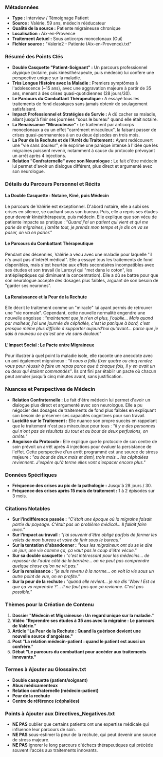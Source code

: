 ### Métadonnées

- **Type :** Interview / Témoignage Patient
- **Source :** Valérie, 59 ans, médecin rééducateur
- **Qualité de la source :** Patiente migraineuse chronique
- **Localisation :** Aix-en-Provence
- **Traitement Actuel :** Sous anticorps monoclonaux (Oui)
- **Fichier source :** "Valerie2 - Patiente (Aix-en-Provence).txt"

### Résumé des Points Clés

- **Double Casquette "Patient-Soignant" :** Un parcours professionnel atypique (notaire, puis kinésithérapeute, puis médecin) lui confère une perspective unique sur la maladie.
- **Très Longue Histoire avec la Maladie :** Premiers symptômes à l'adolescence (~15 ans), avec une aggravation majeure à partir de 35 ans, menant à des crises quasi-quotidiennes (28 jours/30).
- **Le Parcours du Combattant Thérapeutique :** A essayé tous les traitements de fond classiques sans jamais obtenir de soulagement satisfaisant.
- **Impact Professionnel et Stratégies de Survie :** A dû cacher sa maladie, allant jusqu'à finir ses journées "sous le bureau" quand elle était notaire.
- **La Renaissance "Miraculeuse" :** Le traitement par anticorps monoclonaux a eu un effet "carrément miraculeux", la faisant passer de crises quasi-permanentes à un ou deux épisodes en trois mois.
- **La Peur de la Rechute et de l'Arrêt du Traitement :** Ayant redécouvert une "vie sans douleur", elle exprime une panique intense à l'idée que les migraines puissent revenir, notamment à cause du protocole prévoyant un arrêt après 4 injections.
- **Relation "Confraternelle" avec son Neurologue :** Le fait d'être médecin lui permet d'avoir un dialogue différent, plus direct et argumenté avec son neurologue.

### Détails du Parcours Personnel et Récits

#### La Double Casquette : Notaire, Kiné, puis Médecin

Le parcours de Valérie est exceptionnel. D'abord notaire, elle a subi ses crises en silence, se cachant sous son bureau. Puis, elle a repris ses études pour devenir kinésithérapeute, puis médecin. Elle explique que son vécu de patiente impacte sa pratique : _"Quand j'ai un patient qui vient et qui me parle de migraines, j'arrête tout, je prends mon temps et je dis on va se poser, on va en parler."_

#### Le Parcours du Combattant Thérapeutique

Pendant des décennies, Valérie a vécu avec une maladie pour laquelle "il n'y avait pas d'intérêt médical". Elle a essayé tous les traitements de fond disponibles, mais s'est heurtée aux effets secondaires incompatibles avec ses études et son travail (le Laroxyl qui "met dans le coton", les antiépileptiques qui diminuent la concentration). Elle a dû se battre pour que son neurologue accepte des dosages plus faibles, arguant de son besoin de "garder ses neurones".

#### La Renaissance et la Peur de la Rechute

Elle décrit le traitement comme un "miracle" lui ayant permis de retrouver une "vie normale". Cependant, cette nouvelle normalité engendre une nouvelle angoisse : _"maintenant que je n'en ai plus, j'oublie... Mais quand par malheur, j'ai une journée de céphalée, c'est la panique à bord, c'est presque même plus difficile à supporter aujourd'hui qu'avant... parce que je sais à nouveau ce qu'est une vie sans douleur."_

#### L'Impact Social : Le Pacte entre Migraineux

Pour illustrer à quel point la maladie isole, elle raconte une anecdote avec un ami également migraineux : _"il nous a fallu fixer quatre ou cinq rendez vous pour réussir à faire un repas parce que à chaque fois, il y en avait un ou deux qui étaient commandés"_. Ils ont fini par établir un pacte où chacun peut annuler jusqu'à cinq minutes avant, sans justification.

### Nuances et Perspectives de Médecin

- **Relation Confraternelle :** Le fait d'être médecin lui permet d'avoir un dialogue plus direct et argumenté avec son neurologue. Elle a pu négocier des dosages de traitements de fond plus faibles en expliquant son besoin de préserver ses capacités cognitives pour son travail.
- **Lucidité sur le Traitement :** Elle nuance son propre succès en rappelant que le traitement n'est pas miraculeux pour tous : _"il y a des personnes qui n'ont pas de résultats du tout et au bout de deux perfusions, on arrête."_
- **Angoisse du Protocole :** Elle explique que le protocole de son centre de soin prévoit un arrêt après 4 injections pour évaluer la persistance de l'effet. Cette perspective d'un arrêt programmé est une source de stress majeure : _"au bout de deux mois et demi, trois mois... les céphalées reviennent. J'espère qu'à terme elles vont s'espacer encore plus."_

### Données Spécifiques

- **Fréquence des crises au pic de la pathologie :** Jusqu'à 28 jours / 30.
- **Fréquence des crises après 15 mois de traitement :** 1 à 2 épisodes sur 3 mois.

### Citations Notables

- **Sur l'indifférence passée :** _"C'était une époque où la migraine faisait partie du paysage. C'était pas un problème médical... Il fallait faire avec."_
- **Sur l'impact au travail :** _"j'ai souvenir d'être obligé parfois de fermer les volets de mon bureau et voire de finir sous le bureau."_
- **Sur la tentation d'abandonner :** _"tous les migraineux ont du se le dire un jour, une vie comme ça, ça vaut pas le coup d'être vécue."_
- **Sur sa double casquette :** _"c'est intéressant pour les médecins... de repasser de l'autre côté de la barrière... on ne peut pas comprendre quelque chose qu'on ne vit pas."_
- **Sur la renaissance :** _"je suis revenu à la norme... on voit la vie sous un autre point de vue, on en profite."_
- **Sur la peur de la rechute :** _"quand elle revient... je me dis 'Wow ! Est ce que ça va reprendre ?'... Il ne faut pas que ça revienne. C'est pas possible."_

### Thèmes pour la Création de Contenu

1. **Dossier "Médecin et Migraineuse : Un regard unique sur la maladie."**
2. **Vidéo "Reprendre ses études à 35 ans avec la migraine : Le parcours de Valérie."**
3. **Article "La Peur de la Rechute : Quand la guérison devient une nouvelle source d'angoisse."**
4. **Post "La relation médecin-patient : quand le patient est aussi un confrère."**
5. **Débat "Le parcours du combattant pour accéder aux traitements innovants."**

### Termes à Ajouter au Glossaire.txt

- **Double casquette (patient/soignant)**
- **Abus médicamenteux**
- **Relation confraternelle (médecin-patient)**
- **Peur de la rechute**
- **Centre de référence (céphalées)**

### Points à Ajouter aux Directives_Negatives.txt

- **NE PAS** oublier que certains patients ont une expertise médicale qui influence leur parcours de soin.
- **NE PAS** sous-estimer la peur de la rechute, qui peut devenir une source de stress majeure.
- **NE PAS** ignorer le long parcours d'échecs thérapeutiques qui précède souvent l'accès aux traitements innovants.
